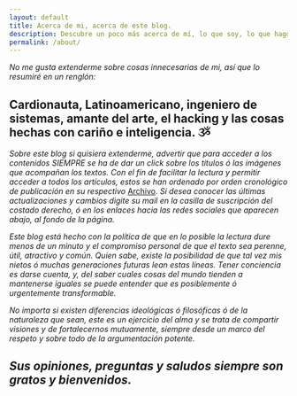 ```yaml
---
layout: default
title: Acerca de mi, acerca de este blog.
description: Descubre un poco más acerca de mí, lo que soy, lo que hago y lo que me apasiona.
permalink: /about/
---
```


*No me gusta extenderme sobre cosas innecesarias de mi, así que lo resumiré en un renglón:*

## Cardionauta, Latinoamericano, ingeniero de sistemas, amante del arte, el hacking y las cosas hechas con cariño e inteligencia. ૐ




*Sobre este blog si quisiera extenderme, advertir que para acceder a los contenidos SIEMPRE se ha de dar un click sobre los títulos ó las imágenes que acompañan los textos. Con el fín de facilitar la lectura y permitir acceder a todos los artículos, estos se han ordenado por orden cronológico de publicación en su respectivo* [Archivo](//el3ctron.github.io/archivo/). *Si desea conocer las últimas actualizaciones y cambios digite su mail en la casilla de suscripción del costado derecho, ó en los enlaces hacia las redes sociales que aparecen abajo, al fondo de la página.*

*Este blog está hecho con la política de que en lo posible la lectura dure menos de un minuto y el compromiso personal de que el texto sea perenne, útil, atractivo y común. Quien sabe, existe la posibilidad de que tal vez mis nietos ó muchas generaciones futuras lean estas líneas. Tener conciencia es darse cuenta, y, del saber cuales cosas del mundo tienden a  mantenerse iguales se puede entender que es posiblemente ó urgentemente transformable.*

*No importa si existen diferencias ideológicas ó filosóficas ó de la naturaleza que sean, este es un ejercicio del alma y se trata de compartir visiones y de fortalecernos mutuamente, siempre desde un marco del respeto y sobre todo de la argumentación potente.*

## *Sus opiniones, preguntas y saludos siempre son gratos y bienvenidos.*
